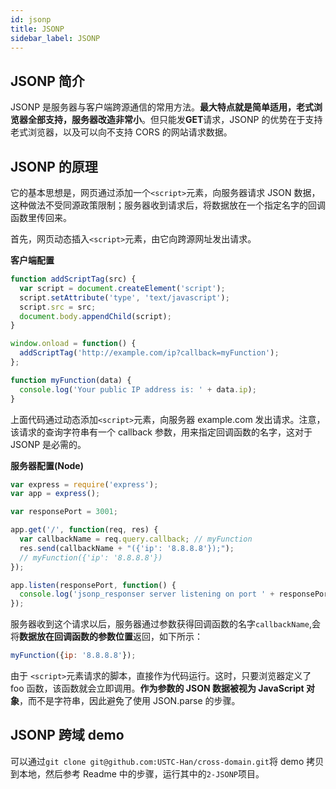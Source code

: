 ```yaml
---
id: jsonp
title: JSONP
sidebar_label: JSONP
---
```


## JSONP 简介

JSONP 是服务器与客户端跨源通信的常用方法。**最大特点就是简单适用，老式浏览器全部支持，服务器改造非常小**。但只能发**GET**请求，JSONP 的优势在于支持老式浏览器，以及可以向不支持 CORS 的网站请求数据。

## JSONP 的原理

它的基本思想是，网页通过添加一个`<script>`元素，向服务器请求 JSON 数据，这种做法不受同源政策限制；服务器收到请求后，将数据放在一个指定名字的回调函数里传回来。

首先，网页动态插入`<script>`元素，由它向跨源网址发出请求。

**客户端配置**

```js
function addScriptTag(src) {
  var script = document.createElement('script');
  script.setAttribute('type', 'text/javascript');
  script.src = src;
  document.body.appendChild(script);
}

window.onload = function() {
  addScriptTag('http://example.com/ip?callback=myFunction');
};

function myFunction(data) {
  console.log('Your public IP address is: ' + data.ip);
}
```

上面代码通过动态添加`<script>`元素，向服务器 example.com 发出请求。注意，该请求的查询字符串有一个 callback 参数，用来指定回调函数的名字，这对于 JSONP 是必需的。

**服务器配置(Node)**

```js
var express = require('express');
var app = express();

var responsePort = 3001;

app.get('/', function(req, res) {
  var callbackName = req.query.callback; // myFunction
  res.send(callbackName + "({'ip': '8.8.8.8'});");
  // myFunction({'ip': '8.8.8.8'})
});

app.listen(responsePort, function() {
  console.log('jsonp_responser server listening on port ' + responsePort);
});
```

服务器收到这个请求以后，服务器通过参数获得回调函数的名字`callbackName`,会将**数据放在回调函数的参数位置**返回，如下所示：

```js
myFunction({ip: '8.8.8.8'});
```

由于 `<script>`元素请求的脚本，直接作为代码运行。这时，只要浏览器定义了 foo 函数，该函数就会立即调用。**作为参数的 JSON 数据被视为 JavaScript 对象**，而不是字符串，因此避免了使用 JSON.parse 的步骤。

## JSONP 跨域 demo

可以通过`git clone git@github.com:USTC-Han/cross-domain.git`将 demo 拷贝到本地，然后参考 Readme 中的步骤，运行其中的`2-JSONP`项目。
